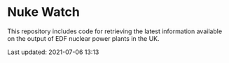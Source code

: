 # Nuke Watch

This repository includes code for retrieving the latest information available on the output of EDF nuclear power plants in the UK.

Last updated: 2021-07-06 13:13